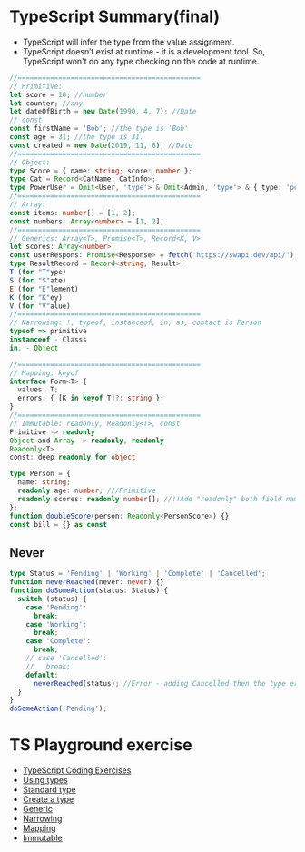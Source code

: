 # TypeScript Summary(final)

- TypeScript will infer the type from the value assignment.
- TypeScript doesn’t exist at runtime - it is a development tool. So, TypeScript won't do any type checking on the code at runtime.

```ts
//=============================================
// Primitive:
let score = 10; //number
let counter; //any
let dateOfBirth = new Date(1990, 4, 7); //Date
// const
const firstName = 'Bob'; //the type is 'Bob'
const age = 31; //the type is 31.
const created = new Date(2019, 11, 6); //Date
//=============================================
// Object:
type Score = { name: string; score: number };
type Cat = Record<CatName, CatInfo>;
type PowerUser = Omit<User, 'type'> & Omit<Admin, 'type'> & { type: 'powerUser' };
//=============================================
// Array:
const items: number[] = [1, 2];
const numbers: Array<number> = [1, 2];
//=============================================
// Generics: Array<T>, Promise<T>, Record<K, V>
let scores: Array<number>;
const userRespons: Promise<Response> = fetch('https://swapi.dev/api/');
type ResultRecord = Record<string, Result>;
T (for "T"ype)
S (for "S"ate)
E (for "E"lement)
K (for "K"ey)
V (for "V"alue)
//=============================================
// Narrowing: !, typeof, instanceof, in, as, contact is Person
typeof => primitive
instanceof - Classs
in. - Object

//=============================================
// Mapping: keyof
interface Form<T> {
  values: T;
  errors: { [K in keyof T]?: string };
}
//=============================================
// Immutable: readonly, Readonly<T>, const
Primitive -> readonly
Object and Array -> readonly, readonly
Readonly<T>
const: deep readonly for object

type Person = {
  name: string;
  readonly age: number; ///Primitive
  readonly scores: readonly number[]; //!!Add "readonly" both field name and value!!!
};
function doubleScore(person: Readonly<PersonScore>) {}
const bill = {} as const
```

## Never

```ts
type Status = 'Pending' | 'Working' | 'Complete' | 'Cancelled';
function neverReached(never: never) {}
function doSomeAction(status: Status) {
  switch (status) {
    case 'Pending':
      break;
    case 'Working':
      break;
    case 'Complete':
      break;
    // case 'Cancelled':
    //   break;
    default:
      neverReached(status); //Error - adding Cancelled then the type error is gone.
  }
}
doSomeAction('Pending');
```

# TS Playground exercise

- [TypeScript Coding Exercises](https://github.com/hirokoymj/react-hooks-demo/blob/main/ts.md)
- [Using types](https://github.com/hirokoymj/react-hooks-demo/blob/main/ts-1-using-types.md#ts-playground-quiz)
- [Standard type](https://github.com/hirokoymj/react-hooks-demo/blob/main/ts-2-standard-type.md#ts-playground)
- [Create a type](https://github.com/hirokoymj/react-hooks-demo/blob/main/ts-3-create-types.md#ts-playground)
- [Generic](https://github.com/hirokoymj/react-hooks-demo/blob/main/ts-5-generic.md#ts-playground-quiz-final-check)
- [Narrowing](https://github.com/hirokoymj/react-hooks-demo/blob/main/ts-6-narrowing.md#ts-playground-quiz)
- [Mapping](https://github.com/hirokoymj/react-hooks-demo/blob/main/ts-6-narrowing.md#ts-playground-quiz)
- [Immutable](https://github.com/hirokoymj/react-hooks-demo/blob/main/ts-9-immutable.md#ts-playground-quiz)

```

```
